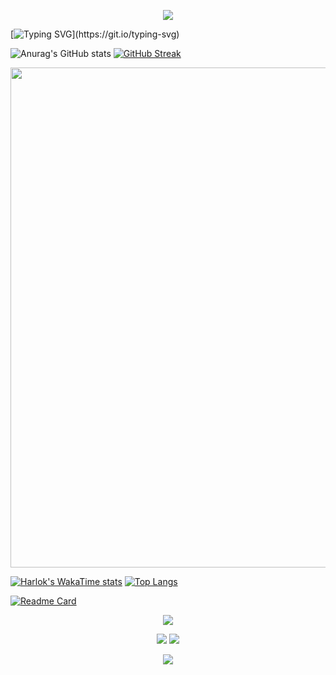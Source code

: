 <p align="center">
<img src="https://capsule-render.vercel.app/api?type=waving&color=timeGradient&height=300&&section=header&text=Hi%20There&fontSize=90&fontAlign=50&fontAlignY=30&desc=I%20am%20Eric%20Hu&descAlign=50&descSize=30&descAlignY=60&animation=twinkling" />
</p>

[![Typing SVG](https://readme-typing-svg.demolab.com?font=Fira+Code&size=30&pause=1000&center=true&vCenter=true&multiline=true&width=1000&height=100&lines=Welcome+to+my+Github+profile+page!;I+hope+you+would+like+my+projects!)](https://git.io/typing-svg)

![Anurag's GitHub stats](https://github-readme-stats.vercel.app/api?username=3b1b-sh&count_private=true&theme=buefy&show_icons=true&include_all_commits=true)  [![GitHub Streak](https://streak-stats.demolab.com?user=3b1b-sh&card_width=300)](https://git.io/streak-stats)

<img width="800" src="https://github-readme-activity-graph.vercel.app/graph?username=3b1b-sh&theme=github-compact&hide_border=true&area=true" />

[![Harlok's WakaTime stats](https://github-readme-stats.vercel.app/api/wakatime?username=Epiphany_Resolution)](https://github.com/anuraghazra/github-readme-stats) [![Top Langs](https://github-readme-stats.vercel.app/api/top-langs/?username=3b1b-sh&theme=transparent&hide_border=true&layout=donut-vertical&langs_count=7)](https://github.com/3b1b-sh)

[![Readme Card](https://github-readme-stats.vercel.app/api/pin/?username=3b1b-sh&repo=Project-Performance-Evaluation-of-Bandit-Algorithms&show_owner=true)](https://github.com/3b1b-sh/Project-Performance-Evaluation-of-Bandit-Algorithms )          


<div align="center">  
    <img src="https://skillicons.dev/icons?i=github,py,c,cpp,md,vscode,matlab,bash,git,gitlab,docker,linux,powershell&theme=light" />  
</div>

<p align="center">
<a href="https://github.com/3b1b-sh"><img src="https://img.shields.io/badge/GitHub-3b1b-sh?logo=github" /></a>
<img src="https://komarev.com/ghpvc/?username=3b1b-sh&abbreviated=true&color=yellow" />
</p>



<p align="center">
<img src="https://capsule-render.vercel.app/api?type=waving&color=timeGradient&height=300&&section=footer&text=The%20End&fontSize=90&fontAlign=50&fontAlignY=70&desc=Hope%20%you%20have%20a%20nice%20day%20!&descAlign=50&descSize=30&descAlignY=40&animation=twinkling" />
</p>
